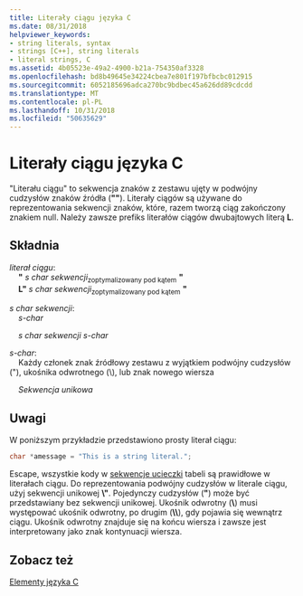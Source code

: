 ```yaml
---
title: Literały ciągu języka C
ms.date: 08/31/2018
helpviewer_keywords:
- string literals, syntax
- strings [C++], string literals
- literal strings, C
ms.assetid: 4b05523e-49a2-4900-b21a-754350af3328
ms.openlocfilehash: bd8b49645e34224cbea7e801f197bfbcbc012915
ms.sourcegitcommit: 6052185696adca270bc9bdbec45a626dd89cdcdd
ms.translationtype: MT
ms.contentlocale: pl-PL
ms.lasthandoff: 10/31/2018
ms.locfileid: "50635629"
---
```

# <a name="c-string-literals"></a>Literały ciągu języka C

"Literału ciągu" to sekwencja znaków z zestawu ujęty w podwójny cudzysłów znaków źródła (**""**). Literały ciągów są używane do reprezentowania sekwencji znaków, które, razem tworzą ciąg zakończony znakiem null. Należy zawsze prefiks literałów ciągów dwubajtowych literą **L**.

## <a name="syntax"></a>Składnia

*literał ciągu*:<br/>
&nbsp;&nbsp;&nbsp;&nbsp;**"** *s char sekwencji*<sub>zoptymalizowany pod kątem</sub> **"**<br/>
&nbsp;&nbsp;&nbsp;&nbsp;**L"** *s char sekwencji*<sub>zoptymalizowany pod kątem</sub> **"**

*s char sekwencji*:<br/>
&nbsp;&nbsp;&nbsp;&nbsp;*s-char*

&nbsp;&nbsp;&nbsp;&nbsp;*s char sekwencji* *s-char*

*s-char*:<br/>
&nbsp;&nbsp;&nbsp;&nbsp;Każdy członek znak źródłowy zestawu z wyjątkiem podwójny cudzysłów ("), ukośnika odwrotnego (\\), lub znak nowego wiersza<br/>

&nbsp;&nbsp;&nbsp;&nbsp;*Sekwencja unikowa*

## <a name="remarks"></a>Uwagi

W poniższym przykładzie przedstawiono prosty literał ciągu:

```C
char *amessage = "This is a string literal.";
```

Escape, wszystkie kody w [sekwencje ucieczki](../c-language/escape-sequences.md) tabeli są prawidłowe w literałach ciągu. Do reprezentowania podwójny cudzysłów w literale ciągu, użyj sekwencji unikowej  **\\"**. Pojedynczy cudzysłów (**"**) może być przedstawiany bez sekwencji unikowej. Ukośnik odwrotny (**\\**) musi występować ukośnik odwrotny, po drugim (**\\\\**), gdy pojawia się wewnątrz ciągu. Ukośnik odwrotny znajduje się na końcu wiersza i zawsze jest interpretowany jako znak kontynuacji wiersza.

## <a name="see-also"></a>Zobacz też

[Elementy języka C](../c-language/elements-of-c.md)
